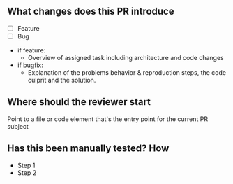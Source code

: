 ## What changes does this PR introduce

- [ ] Feature
- [ ] Bug

- if feature:
  - Overview of assigned task including architecture and code changes
- if bugfix:
  - Explanation of the problems behavior & reproduction steps, the code culprit and the solution.

## Where should the reviewer start

Point to a file or code element that's the entry point for the current PR subject

## Has this been manually tested? How

- Step 1
- Step 2